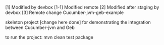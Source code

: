 [1] Modified by devbox
[1-1] Modified remote
[2] Modified after staging by devbox
[3] Remote change
Cucumber-jvm-geb-example

skeleton project [change here done] for demonstrating the integration between Cucumber-jvm and Geb

to run the project: mvn clean test package
